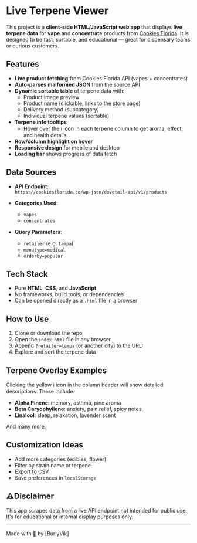 # Live Terpene Viewer

This project is a **client-side HTML/JavaScript web app** that displays **live terpene data** for **vape** and **concentrate** products from [Cookies Florida](https://cookiesflorida.co). It is designed to be fast, sortable, and educational — great for dispensary teams or curious customers.

## Features

- **Live product fetching** from Cookies Florida API (vapes + concentrates)
- **Auto-parses malformed JSON** from the source API
- **Dynamic sortable table** of terpene data with:
  - Product image preview
  - Product name (clickable, links to the store page)
  - Delivery method (subcategory)
  - Individual terpene values (sortable)
- **Terpene info tooltips**  
  - Hover over the ℹ️ icon in each terpene column to get aroma, effect, and health details
- **Row/column highlight on hover**
- **Responsive design** for mobile and desktop
- **Loading bar** shows progress of data fetch

## Data Sources

- **API Endpoint**:  
  `https://cookiesflorida.co/wp-json/dovetail-api/v1/products`

- **Categories Used**:
  - `vapes`
  - `concentrates`

- **Query Parameters**:
  - `retailer` (e.g. `tampa`)
  - `menutype=medical`
  - `orderby=popular`

## Tech Stack

- Pure **HTML**, **CSS**, and **JavaScript**
- No frameworks, build tools, or dependencies
- Can be opened directly as a `.html` file in a browser

## How to Use

1. Clone or download the repo
2. Open the `index.html` file in any browser
3. Append `?retailer=tampa` (or another city) to the URL:
4. Explore and sort the terpene data

## Terpene Overlay Examples

Clicking the yellow ℹ️ icon in the column header will show detailed descriptions. These include:

- **Alpha Pinene**: memory, asthma, pine aroma
- **Beta Caryophyllene**: anxiety, pain relief, spicy notes
- **Linalool**: sleep, relaxation, lavender scent

And many more.

## Customization Ideas

- Add more categories (edibles, flower)
- Filter by strain name or terpene
- Export to CSV
- Save preferences in `localStorage`

## ⚠Disclaimer

This app scrapes data from a live API endpoint not intended for public use. It's for educational or internal display purposes only.

---

Made with 💙 by [BurlyVik]
